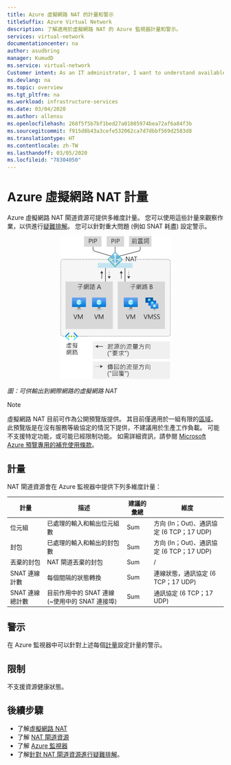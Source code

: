 ```yaml
---
title: Azure 虛擬網路 NAT 的計量和警示
titleSuffix: Azure Virtual Network
description: 了解適用於虛擬網路 NAT 的 Azure 監視器計量和警示。
services: virtual-network
documentationcenter: na
author: asudbring
manager: KumudD
ms.service: virtual-network
Customer intent: As an IT administrator, I want to understand available Azure Monitor metrics and alerts for Virtual Network NAT.
ms.devlang: na
ms.topic: overview
ms.tgt_pltfrm: na
ms.workload: infrastructure-services
ms.date: 03/04/2020
ms.author: allensu
ms.openlocfilehash: 268f5f5b7bf1bed27a01085974bea72af6a84f3b
ms.sourcegitcommit: f915d8b43a3cefe532062ca7d7dbbf569d2583d8
ms.translationtype: HT
ms.contentlocale: zh-TW
ms.lasthandoff: 03/05/2020
ms.locfileid: "78304050"
---
```

# <a name="azure-virtual-network-nat-metrics"></a>Azure 虛擬網路 NAT 計量

Azure 虛擬網路 NAT 閘道資源可提供多維度計量。 您可以使用這些計量來觀察作業，以供進行[疑難排解](nat-metrics.md)。  您可以針對重大問題 (例如 SNAT 耗盡) 設定警示。

<p align="center">
  <img src="media/nat-overview/flow-direction1.svg" width="256" title="可供輸出到網際網路的虛擬網路 NAT">
</p>

*圖：可供輸出到網際網路的虛擬網路 NAT*

>[!NOTE] 
>虛擬網路 NAT 目前可作為公開預覽版提供。 其目前僅適用於一組有限的[區域](nat-overview.md#region-availability)。 此預覽版是在沒有服務等級協定的情況下提供，不建議用於生產工作負載。 可能不支援特定功能，或可能已經限制功能。 如需詳細資訊，請參閱 [Microsoft Azure 預覽專用的補充使用條款](https://azure.microsoft.com/support/legal/preview-supplemental-terms)。

## <a name="metrics"></a>計量

NAT 閘道資源會在 Azure 監視器中提供下列多維度計量：

| 計量 | 描述 | 建議的彙總 | 維度 |
|---|---|---|---|
| 位元組 | 已處理的輸入和輸出位元組數 | Sum | 方向 (In；Out)、通訊協定 (6 TCP；17 UDP) |
| 封包 | 已處理的輸入和輸出的封包數 | Sum | 方向 (In；Out)、通訊協定 (6 TCP；17 UDP) |
| 丟棄的封包 | NAT 閘道丟棄的封包 | Sum | / |
| SNAT 連線計數 | 每個間隔的狀態轉換 | Sum | 連線狀態，通訊協定 (6 TCP；17 UDP) |
| SNAT 連線總計數 | 目前作用中的 SNAT 連線 (~使用中的 SNAT 連接埠) | Sum | 通訊協定 (6 TCP；17 UDP) |


## <a name="alerts"></a>警示

在 Azure 監視器中可以針對上述每個[計量](#metrics)設定計量的警示。

## <a name="limitations"></a>限制

不支援資源健康狀態。

## <a name="next-steps"></a>後續步驟

- 了解[虛擬網路 NAT](nat-overview.md)
- 了解 [NAT 閘道資源](nat-gateway-resource.md)
- 了解 [Azure 監視器](../azure-monitor/overview.md)
- 了解[針對 NAT 閘道資源進行疑難排解](troubleshoot-nat.md)。

